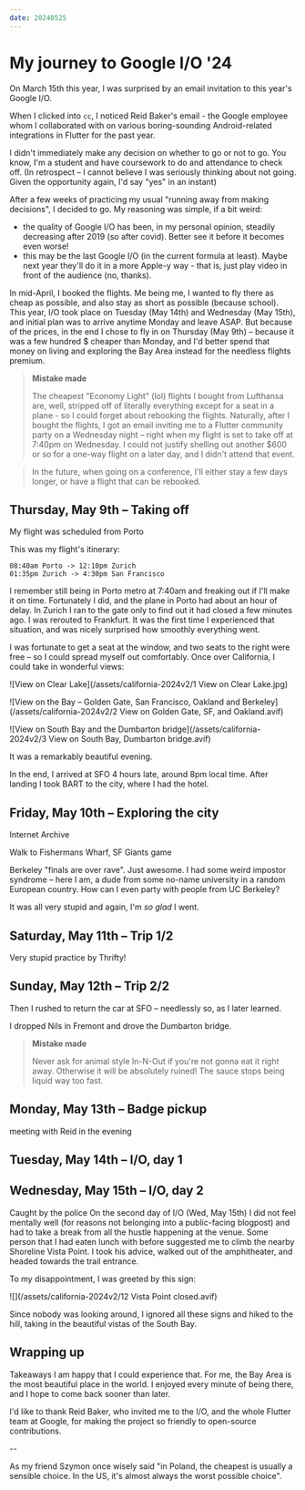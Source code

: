 ```yaml
---
date: 20240525
---
```


# My journey to Google I/O '24

On March 15th this year, I was surprised by an email invitation to this year's
Google I/O.

When I clicked into `cc`, I noticed Reid Baker's email - the Google employee
whom I collaborated with on various boring-sounding Android-related integrations
in Flutter for the past year.

I didn't immediately make any decision on whether to go or not to go. You know,
I'm a student and have coursework to do and attendance to check off. (In
retrospect – I cannot believe I was seriously thinking about not going. Given
the opportunity again, I'd say "yes" in an instant)

After a few weeks of practicing my usual "running away from making decisions", I
decided to go. My reasoning was simple, if a bit weird:

- the quality of Google I/O has been, in my personal opinion, steadily
  decreasing after 2019 (so after covid). Better see it before it becomes even
  worse!
- this may be the last Google I/O (in the current formula at least). Maybe next
  year they'll do it in a more Apple-y way - that is, just play video in front
  of the audience (no, thanks).

In mid-April, I booked the flights. Me being me, I wanted to fly there as cheap
as possible, and also stay as short as possible (because school). This year, I/O
took place on Tuesday (May 14th) and Wednesday (May 15th), and initial plan was
to arrive anytime Monday and leave ASAP. But because of the prices, in the end I
chose to fly in on Thursday (May 9th) – because it was a few hundred $ cheaper
than Monday, and I'd better spend that money on living and exploring the Bay
Area instead for the needless flights premium.

> **Mistake made**
>
> The cheapest "Economy Light" (lol) flights I bought from Lufthansa are, well,
> stripped off of literally everything except for a seat in a plane - so I could
> forget about rebooking the flights. Naturally, after I bought the flights, I
> got an email inviting me to a Flutter community party on a Wednesday night –
> right when my flight is set to take off at 7:40pm on Wednesday. I could not
> justify shelling out another $600 or so for a one-way flight on a later day,
> and I didn't attend that event.

> In the future, when going on a conference, I'll either stay a few days longer,
> or have a flight that can be rebooked.

## Thursday, May 9th – Taking off

My flight was scheduled from Porto

This was my flight's itinerary:

```
08:40am Porto -> 12:10pm Zurich
01:35pm Zurich -> 4:30pm San Francisco
```

I remember still being in Porto metro at 7:40am and freaking out if I'll make it
on time. Fortunately I did, and the plane in Porto had about an hour of delay.
In Zurich I ran to the gate only to find out it had closed a few minutes ago. I
was rerouted to Frankfurt. It was the first time I experienced that situation,
and was nicely surprised how smoothly everything went.

I was fortunate to get a seat at the window, and two seats to the right were
free – so I could spread myself out comfortably. Once over California, I could
take in wonderful views:

![View on Clear Lake](/assets/california-2024v2/1 View on Clear Lake.jpg)

![View on the Bay – Golden Gate, San Francisco, Oakland and Berkeley](/assets/california-2024v2/2 View on Golden Gate, SF, and Oakland.avif)

![View on South Bay and the Dumbarton bridge](/assets/california-2024v2/3 View on South Bay, Dumbarton bridge.avif)

It was a remarkably beautiful evening.

In the end, I arrived at SFO 4 hours late, around 8pm local time. After landing
I took BART to the city, where I had the hotel.

## Friday, May 10th – Exploring the city

Internet Archive

Walk to Fishermans Wharf, SF Giants game

Berkeley "finals are over rave". Just awesome. I had some weird impostor
syndrome – here I am, a dude from some no-name university in a random European
country. How can I even party with people from UC Berkeley?

It was all very stupid and again, I'm _so glad_ I went.

## Saturday, May 11th – Trip 1/2

Very stupid practice by Thrifty!

## Sunday, May 12th – Trip 2/2

Then I rushed to return the car at SFO – needlessly so, as I later learned.

I dropped Nils in Fremont and drove the Dumbarton bridge.

> **Mistake made**
>
> Never ask for animal style In-N-Out if you're not gonna eat it right away.
> Otherwise it will be absolutely ruined! The sauce stops being liquid way too
> fast.

## Monday, May 13th – Badge pickup

meeting with Reid in the evening

## Tuesday, May 14th – I/O, day 1

## Wednesday, May 15th – I/O, day 2

Caught by the police On the second day of I/O (Wed, May 15th) I did not feel
mentally well (for reasons not belonging into a public-facing blogpost) and had
to take a break from all the hustle happening at the venue. Some person that I
had eaten lunch with before suggested me to climb the nearby Shoreline Vista
Point. I took his advice, walked out of the amphitheater, and headed towards the
trail entrance.

To my disappointment, I was greeted by this sign:

![](/assets/california-2024v2/12 Vista Point closed.avif)

Since nobody was looking around, I ignored all these signs and hiked to the
hill, taking in the beautiful vistas of the South Bay.

## Wrapping up

Takeaways I am happy that I could experience that. For me, the Bay Area is the
most beautiful place in the world. I enjoyed every minute of being there, and I
hope to come back sooner than later.

I'd like to thank Reid Baker, who invited me to the I/O, and the whole Flutter
team at Google, for making the project so friendly to open-source contributions.

--

As my friend Szymon once wisely said "in Poland, the cheapest is usually a
sensible choice. In the US, it's almost always the worst possible choice".
